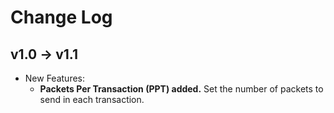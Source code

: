 # Change Log

## v1.0 → v1.1

  * New Features:
    * **Packets Per Transaction (PPT) added.** Set the number of packets to send in each transaction.